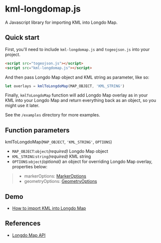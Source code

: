 # kml-longdomap.js
A Javascript library for importing KML into Longdo Map.

## Quick start
First, you'll need to include `kml-longdomap.js` and `togeojson.js` into your project.

```html
<script src="togeojson.js"></script>
<script src="kml-longdomap.js"></script>
```
And then pass Longdo Map object and KML string as parameter, like so:
```javascript
let overlays = kmlToLongdoMap(MAP_OBJECT, 'KML_STRING')
```
Finally, `kmlToLongdoMap` function will add Longdo Map overlay as in your KML into your Longdo Map and return everything back as an object, so you might use it later.

See the `/examples` directory for more examples.

## Function parameters
kmlToLongdoMap(`MAP_OBJECT`, `'KML_STRING'`, `OPTIONS`)
* `MAP_OBJECT`:`object`*(required)* Longdo Map object
* `KML_STRING`:`string`*(required)* KML string
* `OPTIONS`:`object`*(optional)* an object for overriding Longdo Map overlay, properties below:
>* markerOptions: [MarkerOptions](http://api.longdo.com/map/doc/content/#MarkerOptions)
>* geometryOptions: [GeometryOptions](http://api.longdo.com/map/doc/content/#GeometryOptions)

## Demo
* [How to import KML into Longdo Map](https://map.longdo.com/docs/javascript/kml)

## References
* [Longdo Map API](https://map.longdo.com/docs/javascript/getting-started)
